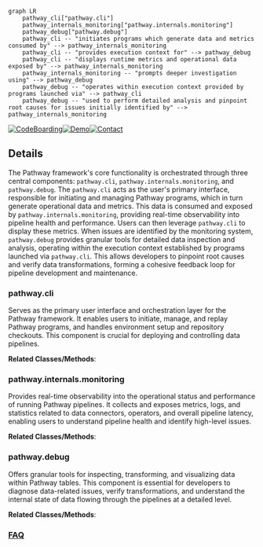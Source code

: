 ```mermaid
graph LR
    pathway_cli["pathway.cli"]
    pathway_internals_monitoring["pathway.internals.monitoring"]
    pathway_debug["pathway.debug"]
    pathway_cli -- "initiates programs which generate data and metrics consumed by" --> pathway_internals_monitoring
    pathway_cli -- "provides execution context for" --> pathway_debug
    pathway_cli -- "displays runtime metrics and operational data exposed by" --> pathway_internals_monitoring
    pathway_internals_monitoring -- "prompts deeper investigation using" --> pathway_debug
    pathway_debug -- "operates within execution context provided by programs launched via" --> pathway_cli
    pathway_debug -- "used to perform detailed analysis and pinpoint root causes for issues initially identified by" --> pathway_internals_monitoring
```

[![CodeBoarding](https://img.shields.io/badge/Generated%20by-CodeBoarding-9cf?style=flat-square)](https://github.com/CodeBoarding/CodeBoarding)[![Demo](https://img.shields.io/badge/Try%20our-Demo-blue?style=flat-square)](https://www.codeboarding.org/demo)[![Contact](https://img.shields.io/badge/Contact%20us%20-%20contact@codeboarding.org-lightgrey?style=flat-square)](mailto:contact@codeboarding.org)

## Details

The Pathway framework's core functionality is orchestrated through three central components: `pathway.cli`, `pathway.internals.monitoring`, and `pathway.debug`. The `pathway.cli` acts as the user's primary interface, responsible for initiating and managing Pathway programs, which in turn generate operational data and metrics. This data is consumed and exposed by `pathway.internals.monitoring`, providing real-time observability into pipeline health and performance. Users can then leverage `pathway.cli` to display these metrics. When issues are identified by the monitoring system, `pathway.debug` provides granular tools for detailed data inspection and analysis, operating within the execution context established by programs launched via `pathway.cli`. This allows developers to pinpoint root causes and verify data transformations, forming a cohesive feedback loop for pipeline development and maintenance.

### pathway.cli
Serves as the primary user interface and orchestration layer for the Pathway framework. It enables users to initiate, manage, and replay Pathway programs, and handles environment setup and repository checkouts. This component is crucial for deploying and controlling data pipelines.


**Related Classes/Methods**:



### pathway.internals.monitoring
Provides real-time observability into the operational status and performance of running Pathway pipelines. It collects and exposes metrics, logs, and statistics related to data connectors, operators, and overall pipeline latency, enabling users to understand pipeline health and identify high-level issues.


**Related Classes/Methods**:



### pathway.debug
Offers granular tools for inspecting, transforming, and visualizing data within Pathway tables. This component is essential for developers to diagnose data-related issues, verify transformations, and understand the internal state of data flowing through the pipelines at a detailed level.


**Related Classes/Methods**:





### [FAQ](https://github.com/CodeBoarding/GeneratedOnBoardings/tree/main?tab=readme-ov-file#faq)